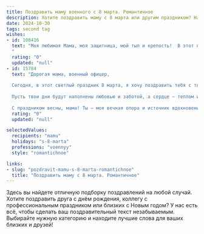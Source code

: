 ```yaml
---
title: Поздравить маму военного с 8 марта. Романтичное
description: Хотите поздравить маму с 8 марта или другим праздником? Наш ИИ создаст незабываемое поздравление, а вы обязательно выделитесь среди других.  
date: 2024-10-30
tags: second tag
wishes:
- id: 108416
  text: "Моя любимая Мама, моя защитница, мой тыл и крепость!  В этот прекрасный весенний день, 8 Марта, я хочу сказать тебе о своей бесконечной любви и благодарности. Твоя сила духа, твоя выдержка и верность –  это те качества, которыми я восхищаюсь всю свою жизнь. Ты – мой самый прекрасный и романтичный герой,  военный, сердце которого бьётся  только для своих близких. Пусть эта весна подарит тебе столько же тепла и нежности, сколько ты даришь нам. С праздником, дорогая моя!
  "
  rating: "0"
  updated: "null"
- id: 15784
  text: "Дорогая мама, военный офицер,
  
  Сегодня, в этот светлый праздник 8 марта, я хочу поздравить тебя с твоим особенным днем. Ты не только мама, но и настоящий герой, который служит нашей стране с гордостью и доблестью. Твоя сила и мужество вдохновляют меня каждый день.
  
  Пусть твои дни будут наполнены любовью и заботой, а сердце — теплом и радостью. Ты заслуживаешь всего самого прекрасного, и я желаю тебе мирного неба над головой и счастливых моментов, которые ты заслуживаешь.
  
  С праздником весны, мама! Ты — моя вечная опора и источник вдохновения. Люблю тебя!"
  rating: "0"
  updated: "null"

selectedValues:
  recipients: "mamu"
  holidays: "s-8-marta"
  professions: "voennyy"
  style: "romantichnoe"

links:
- slug: "pozdravit-mamu-s-8-marta-romantichnoe"
  title: "Поздравить маму с 8 марта. Романтичное"
---
```


Здесь вы найдете отличную подборку поздравлений на любой случай.
Хотите поздравить друга с днём рождения, коллегу с профессиональным праздником или близких с Новым годом? У нас есть всё, чтобы сделать ваш поздравительный текст незабываемым. Выбирайте нужную категорию и находите лучшие слова для ваших близких и друзей!
